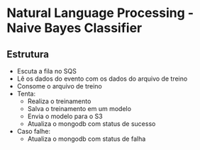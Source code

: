# Natural Language Processing - Naive Bayes Classifier

## Estrutura
- Escuta a fila no SQS
- Lê os dados do evento com os dados do arquivo de treino
- Consome o arquivo de treino 
- Tenta:
    - Realiza o treinamento
    - Salva o treinamento em um modelo
    - Envia o modelo para o S3
    - Atualiza o mongodb com status de sucesso
- Caso falhe:
    - Atualiza o mongodb com status de falha